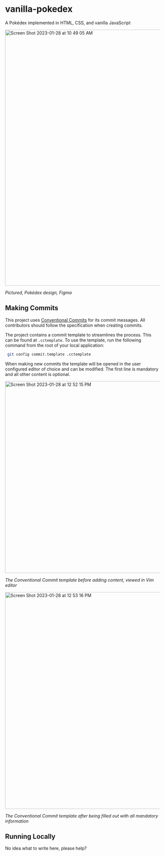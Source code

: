 # vanilla-pokedex

A Pokédex implemented in HTML, CSS, and vanilla JavaScript

<img width="830" alt="Screen Shot 2023-01-28 at 10 49 05 AM" src="https://user-images.githubusercontent.com/12022922/215275980-ffd11a9f-3e7d-4195-ab4c-88f5575d1873.png">

_Pictured, Pokédex design, Figma_

## Making Commits

This project uses [Conventional Commits](https://www.conventionalcommits.org/en/v1.0.0/) for its commit messages. All contributors should follow the specification when creating commits.

The project contains a commit template to streamlines the process. This can be found at `.cctemplate`. To use the template, run the following command from the root of your local application:

```bash
 git config commit.template .cctemplate
 ```

 When making new commits the template will be opened in the user configured editor of choice and can be modified. The first line is mandatory and all other content is optional.

<img width="622" alt="Screen Shot 2023-01-28 at 12 52 15 PM" src="https://user-images.githubusercontent.com/12022922/215283042-629b3ac6-6333-4d08-9c8d-d28a237afed7.png">

_The Conventional Commit template before adding content, viewed in Vim editor_

<img width="703" alt="Screen Shot 2023-01-28 at 12 53 16 PM" src="https://user-images.githubusercontent.com/12022922/215283102-a989033d-1ef6-4c88-be1d-24eed49ba618.png">

_The Conventional Commit template after being filled out with all mandatory information_

## Running Locally

No idea what to write here, please help? 
